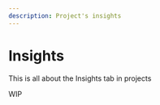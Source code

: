 ```yaml
---
description: Project's insights
---
```


# Insights

This is all about the Insights tab in projects

WIP